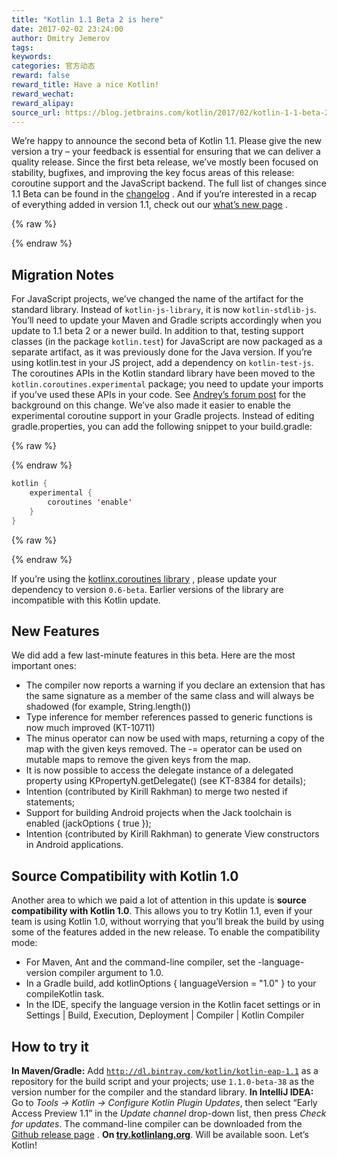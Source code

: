 ```yaml
---
title: "Kotlin 1.1 Beta 2 is here"
date: 2017-02-02 23:24:00
author: Dmitry Jemerov
tags:
keywords:
categories: 官方动态
reward: false
reward_title: Have a nice Kotlin!
reward_wechat:
reward_alipay:
source_url: https://blog.jetbrains.com/kotlin/2017/02/kotlin-1-1-beta-2-is-here/
---
```


We’re happy to announce the second beta of Kotlin 1.1. Please give the new version a try – your feedback is essential for ensuring that we can deliver a quality release.
Since the first beta release, we’ve mostly been focused on stability, bugfixes, and improving the key focus areas of this release: coroutine support and the JavaScript backend. The full list of changes since 1.1 Beta can be found in the  [changelog](https://github.com/JetBrains/kotlin/blob/0e1b61b422bd0d006158d8b68fa34e960853c5c6/ChangeLog.md) . And if you’re interested in a recap of everything added in version 1.1, check out our  [what’s new page](https://kotlinlang.org/docs/reference/whatsnew11.html) .

{% raw %}
<p><span id="more-4562"></span></p>
{% endraw %}

## Migration Notes

For JavaScript projects, we’ve changed the name of the artifact for the standard library. Instead of <code>kotlin-js-library</code>, it is now <code>kotlin-stdlib-js</code>. You’ll need to update your Maven and Gradle scripts accordingly when you update to 1.1 beta 2 or a newer build.
In addition to that, testing support classes (in the package <code>kotlin.test</code>) for JavaScript are now packaged as a separate artifact, as it was previously done for the Java version. If you’re using kotlin.test in your JS project, add a dependency on <code>kotlin-test-js</code>.
The coroutines APIs in the Kotlin standard library have been moved to the <code>kotlin.coroutines.experimental</code> package; you need to update your imports if you’ve used these APIs in your code. See  [Andrey’s forum post](https://discuss.kotlinlang.org/t/experimental-status-of-coroutines-in-1-1-and-related-compatibility-concerns/2236)  for the background on this change.
We’ve also made it easier to enable the experimental coroutine support in your Gradle projects. Instead of editing gradle.properties, you can add the following snippet to your build.gradle:

{% raw %}
<p></p>
{% endraw %}

```kotlin
kotlin {
    experimental {
        coroutines 'enable'
    }
}
```

{% raw %}
<p></p>
{% endraw %}

If you’re using the  [kotlinx.coroutines library](https://github.com/kotlin/kotlinx.coroutines) , please update your dependency to version <code>0.6-beta</code>. Earlier versions of the library are incompatible with this Kotlin update.
## New Features

We did add a few last-minute features in this beta. Here are the most important ones:

* The compiler now reports a warning if you declare an extension that has the same signature as a member of the same class and will always be shadowed (for example, String.length())
* Type inference for member references passed to generic functions is now much improved (KT-10711)
* The minus operator can now be used with maps, returning a copy of the map with the given keys removed. The -= operator can be used on mutable maps to remove the given keys from the map.
* It is now possible to access the delegate instance of a delegated property using KPropertyN.getDelegate() (see KT-8384 for details);
* Intention (contributed by Kirill Rakhman) to merge two nested if statements;
* Support for building Android projects when the Jack toolchain is enabled (jackOptions { true });
* Intention (contributed by Kirill Rakhman) to generate View constructors in Android applications.

## Source Compatibility with Kotlin 1.0

Another area to which we paid a lot of attention in this update is <strong>source compatibility with Kotlin 1.0</strong>. This allows you to try Kotlin 1.1, even if your team is using Kotlin 1.0, without worrying that you’ll break the build by using some of the features added in the new release.
To enable the compatibility mode:

* For Maven, Ant and the command-line compiler, set the -language-version compiler argument to 1.0.
* In a Gradle build, add kotlinOptions { languageVersion = "1.0" } to your compileKotlin task.
* In the IDE, specify the language version in the Kotlin facet settings or in Settings | Build, Execution, Deployment | Compiler | Kotlin Compiler

## How to try it

<strong>In Maven/Gradle:</strong> Add <code>http://dl.bintray.com/kotlin/kotlin-eap-1.1</code> as a repository for the build script and your projects; use <code>1.1.0-beta-38</code> as the version number for the compiler and the standard library.
<strong>In IntelliJ IDEA:</strong> Go to <em>Tools → Kotlin → Configure Kotlin Plugin Updates</em>, then select “Early Access Preview 1.1” in the <em>Update channel</em> drop-down list, then press <em>Check for updates</em>.
The command-line compiler can be downloaded from the  [Github release page](https://github.com/JetBrains/kotlin/releases/tag/v1.1-beta2) .
<strong>On <a href="http://try.kotlinlang.org/">try.kotlinlang.org</a></strong>. Will be available soon.
Let’s Kotlin!
